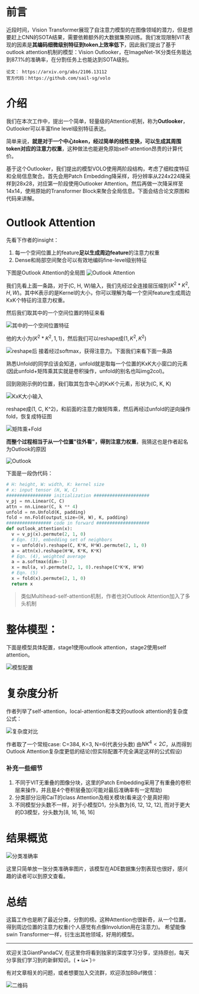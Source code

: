 # 前言

近段时间，Vision Transformer展现了自注意力模型的在图像领域的潜力，但是想要赶上CNN的SOTA结果，需要依赖额外的大数据集预训练。我们发现限制VIT表现的因素是**其编码细微级别特征到token上效率低下**，因此我们提出了基于outlook attention机制的模型：Vision Outlooker，在ImageNet-1K分类任务能达到87.1%的准确率，在分割任务上也能达到SOTA级别。

```
论文： https://arxiv.org/abs/2106.13112
官方代码：https://github.com/sail-sg/volo
```

# 介绍

我们在本次工作中，提出一个简单，轻量级的Attention机制，称为**Outlooker**， Outlooker可以丰富fine level级别特征表达。

简单来说，**就是对于一个中心token，经过简单的线性变换，可以生成其周围token对应的注意力权重**，这种做法也能避免原始self-attention昂贵的计算代价。

基于这个Outlooker，我们提出的模型VOLO使用两阶段结构，考虑了细粒度特征和全局信息聚合。首先会用Patch Embedding降采样，将分辨率从224x224降采样到28x28，对应第一阶段使用Outlooker Attention。然后再做一次降采样至14x14，使用原始的Transformer Block来聚合全局信息。下面会结合论文原图和代码来讲解。

# Outlook Attention

先看下作者的insight：

1. 每一个空间位置上的feature**足以生成周边feature**的注意力权重
2. Dense和局部空间聚合可以有效地编码fine-level级别特征

下图是Outlook Attention的全局图
![Outlook Attention](https://files.mdnice.com/user/4601/4b4cd27f-e9c1-463b-8a7a-ef56805acac9.png)

我们先看上面一条路，对于(C, H, W)输入，我们先经过全连接层压缩到$(K^2*K^2, H, W)$。其中K表示的是Kernel的大小，你可以理解为每一个空间feature生成周边KxK个特征的注意力权重。

然后我们取其中的一个空间位置的特征来看

![其中的一个空间位置特征](https://files.mdnice.com/user/4601/06368beb-6ca1-465b-b564-d2ded5d3d610.png)

他的大小为$(K^2*K^2, 1, 1)$，然后我们可以reshape成$(1, K^2, K^2)$

![reshape后](https://files.mdnice.com/user/4601/9d2c77ef-fc39-431d-8c15-48b66966314c.png)
接着经过softmax，获得注意力。下面我们来看下面一条路

熟悉Unfold的同学应该会知道，unfold就是取每一个位置的KxK大小窗口的元素(因此unfold+矩阵乘其实就是卷积操作，unfold的别名也叫img2col)。

回到刚刚示例的位置，我们取其包含中心的KxK个元素，形状为(C, K, K)

![KxK大小输入](https://files.mdnice.com/user/4601/bdca7657-d2b2-4f66-ab06-bffc4eec33df.png)

reshape成(1, C, K^2)，和前面的注意力做矩阵乘，然后再经过unfold的逆向操作fold，恢复成特征图

![矩阵乘+Fold](https://files.mdnice.com/user/4601/223dc211-5e9e-41f7-a4db-0942a7e39791.png)

**而整个过程相当于从一个位置"往外看"，得到注意力权重**，我猜这也是作者起名为Outlook的原因

![Outlook](https://files.mdnice.com/user/4601/35f7b40d-76af-4967-9091-3c40c1ce29a2.png)

下面是一段伪代码：

```python
# H: height, W: width, K: kernel size
# x: input tensor (H, W, C)
################# initialization #####################
v_pj = nn.Linear(C, C)
attn = nn.Linear(C, k ** 4)
unfold = nn.Unfold(K, padding)
fold = nn.Fold(output_size=(H, W), K, padding)
################# code in forward ####################
def outlook_attention(x):
  v = v_pj(x).permute(2, 1, 0)
  # Eqn. (3), embedding set of neighbors
  v = unfold(v).reshape(C, K*K, H*W).permute(2, 1, 0)
  a = attn(x).reshape(H*W, K*K, K*K)
  # Eqn. (4), weighted average
  a = a.softmax(dim=-1)
  x = mul(a, v).permute(2, 1, 0).reshape(C*K*K, H*W)
  # Eqn. (5)
  x = fold(x).permute(2, 1, 0)
  return x
```

> 类似Multihead-self-attention机制，作者也对Outlook Attention加入了多头机制

# 整体模型：

下面是模型具体配置，stage1使用outlook attention，stage2使用self attention。

![模型配置](https://files.mdnice.com/user/4601/98afe3c8-a3bd-4df2-b111-d8e3c79b3d53.png)

# 复杂度分析

作者列举了self-attention，local-attention和本文的outlook attention的复杂度公式：

![复杂度对比](https://files.mdnice.com/user/4601/a955f9fc-199a-4759-8555-88b335508601.png)

作者取了一个常规case: C=384, K=3, N=6(代表分头数)
由$NK^4<2C$，从而得到Outlook Attention复杂度更低的结论(但实际配置不完全满足这样的公式假设)

### 补充一些细节

1. 不同于VIT无重叠的图像分块，这里的Patch Embedding采用了有重叠的卷积层来操作，并且是4个卷积层叠加(可能对最后准确率有一定帮助)
2. 分类部分沿用CaiT的class Attention及相关模块(看来这个是真好用)
3. 不同模型分头数不一样，对于小模型D1，分头数为[6, 12, 12, 12], 而对于更大的D3模型，分头数为\[8, 16, 16, 16\]

# 结果概览

![分类准确率](https://files.mdnice.com/user/4601/429ac137-0332-48ed-ab97-eec29b8b0442.png)

这里只简单放一张分类准确率图片，该模型在ADE数据集分割表现也很好，感兴趣的读者可以到原文查看。

# 总结

这篇工作也是刷了最近分类，分割的榜。这种Attention也很新奇，从一个位置，得到周边位置的注意力权重(个人感觉有点像Involution用在注意力)。 希望能像swin Transformer一样，衍生出其他领域，好用的模型。

-----------------------------------------------------------------------------------------------
欢迎关注GiantPandaCV, 在这里你将看到独家的深度学习分享，坚持原创，每天分享我们学习到的新鲜知识。( • ̀ω•́ )✧

有对文章相关的问题，或者想要加入交流群，欢迎添加BBuf微信：

![二维码](https://img-blog.csdnimg.cn/20200110234905879.png?x-oss-process=image/watermark,type_ZmFuZ3poZW5naGVpdGk,shadow_10,text_aHR0cHM6Ly9ibG9nLmNzZG4ubmV0L2p1c3Rfc29ydA==,size_16,color_FFFFFF,t_70)